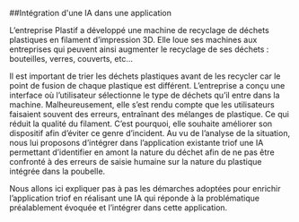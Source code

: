 ##Intégration d'une IA dans une application 

L’entreprise Plastif a développé une machine de recyclage de déchets plastiques en filament d’impression 3D. Elle loue ses machines aux entreprises qui peuvent ainsi augmenter le recyclage de ses déchets : bouteilles, verres, couverts, etc…

Il est important de trier les déchets plastiques avant de les recycler car le point de fusion de chaque plastique est différent. L’entreprise a conçu une interface où l’utilisateur sélectionne le type de déchets qu’il entre dans la machine. 
Malheureusement, elle s’est rendu compte que les utilisateurs faisaient souvent des erreurs, entraînant des mélanges de plastique. Ce qui réduit la qualité du filament. 
C’est pourquoi, elle souhaite améliorer son dispositif afin d’éviter ce genre d’incident. 
Au vu de l’analyse de la situation, nous lui proposons d’intégrer dans l’application existante triof une IA permettant d’identifier en amont la nature du déchet afin de ne pas être confronté à des erreurs de saisie humaine sur la nature du plastique intégrée dans la poubelle. 

Nous allons ici expliquer pas à pas les démarches adoptées pour enrichir l’application triof en réalisant une IA qui réponde à la problématique préalablement évoquée et l’intégrer dans cette application. 
 
